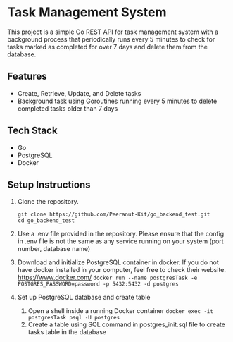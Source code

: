 # Task Management System

This project is a simple Go REST API for task management system with a background process that periodically runs every 5 minutes to check for tasks marked as completed for over 7 days and delete them from the database.

## Features
- Create, Retrieve, Update, and Delete tasks
- Background task using Goroutines running every 5 minutes to delete completed tasks older than 7 days

## Tech Stack 
- Go
- PostgreSQL
- Docker

## Setup Instructions

1. Clone the repository.
   ```
   git clone https://github.com/Peeranut-Kit/go_backend_test.git
   cd go_backend_test
   ```

2. Use a .env file provided in the repository. Please ensure that the config in .env file is not the same as any service running on your system (port number, database name)

3. Download and initialize PostgreSQL container in docker.
   If you do not have docker installed in your computer, feel free to check their website. https://www.docker.com/
    ```docker run --name postgresTask -e POSTGRES_PASSWORD=password -p 5432:5432 -d postgres```

4. Set up PostgreSQL database and create table
   1. Open a shell inside a running Docker container
   ```docker exec -it postgresTask psql -U postgres```
   2. Create a table using SQL command in postgres_init.sql file to create tasks table in the database